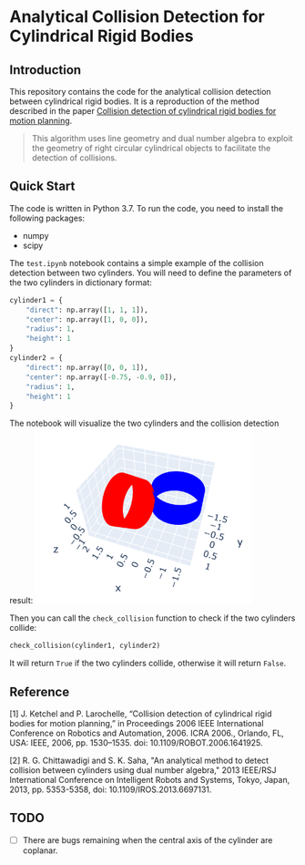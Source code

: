# Analytical Collision Detection for Cylindrical Rigid Bodies

## Introduction
This repository contains the code for the analytical collision detection between cylindrical rigid bodies. It is a reproduction of the method described in the paper [Collision detection of cylindrical rigid bodies for motion planning](https://ieeexplore.ieee.org/document/1641925).

> This algorithm uses line geometry and dual number algebra to exploit the geometry of right circular cylindrical objects to facilitate the detection of collisions. 

## Quick Start
The code is written in Python 3.7. To run the code, you need to install the following packages:
- numpy
- scipy

The `test.ipynb` notebook contains a simple example of the collision detection between two cylinders. You will need to define the parameters of the two cylinders in dictionary format:
```python
cylinder1 = {
    "direct": np.array([1, 1, 1]),
    "center": np.array([1, 0, 0]),
    "radius": 1,
    "height": 1
}
cylinder2 = {
    "direct": np.array([0, 0, 1]),
    "center": np.array([-0.75, -0.9, 0]),
    "radius": 1,
    "height": 1
}
```
The notebook will visualize the two cylinders and the collision detection result:
![collision](./cylinders.png)

Then you can call the `check_collision` function to check if the two cylinders collide:
```python
check_collision(cylinder1, cylinder2)
```
It will return `True` if the two cylinders collide, otherwise it will return `False`.

## Reference
[1] J. Ketchel and P. Larochelle, “Collision detection of cylindrical rigid bodies for motion planning,” in Proceedings 2006 IEEE International Conference on Robotics and Automation, 2006. ICRA 2006., Orlando, FL, USA: IEEE, 2006, pp. 1530–1535. doi: 10.1109/ROBOT.2006.1641925.

[2] R. G. Chittawadigi and S. K. Saha, "An analytical method to detect collision between cylinders using dual number algebra," 2013 IEEE/RSJ International Conference on Intelligent Robots and Systems, Tokyo, Japan, 2013, pp. 5353-5358, doi: 10.1109/IROS.2013.6697131.
## TODO
- [ ] There are bugs remaining when the central axis of the cylinder are coplanar.